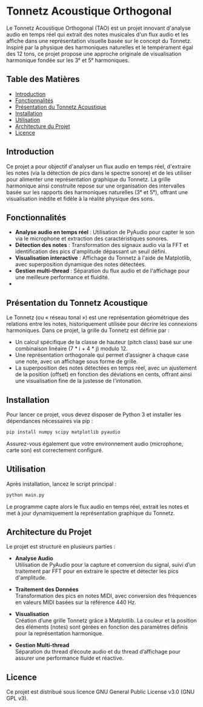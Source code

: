 # Tonnetz Acoustique Orthogonal

Le Tonnetz Acoustique Orthogonal (TAO) est un projet innovant d'analyse audio en temps réel qui extrait des notes musicales d'un flux audio et les affiche dans une représentation visuelle basée sur le concept du Tonnetz. Inspiré par la physique des harmoniques naturelles et le tempérament égal des 12 tons, ce projet propose une approche originale de visualisation harmonique fondée sur les 3ᵉ et 5ᵉ harmoniques.

## Table des Matières

- [Introduction](#introduction)
- [Fonctionnalités](#fonctionnalités)
- [Présentation du Tonnetz Acoustique](#présentation-du-tonnetz-acoustique)
- [Installation](#installation)
- [Utilisation](#utilisation)
- [Architecture du Projet](#architecture-du-projet)
- [Licence](#licence)

## Introduction

Ce projet a pour objectif d'analyser un flux audio en temps réel, d'extraire les notes (via la détection de pics dans le spectre sonore) et de les utiliser pour alimenter une représentation graphique du Tonnetz. La grille harmonique ainsi construite repose sur une organisation des intervalles basée sur les rapports des harmoniques naturelles (3ᵉ et 5ᵉ), offrant une visualisation inédite et fidèle à la réalité physique des sons.

## Fonctionnalités

- **Analyse audio en temps réel** : Utilisation de PyAudio pour capter le son via le microphone et extraction des caractéristiques sonores.
- **Détection des notes** : Transformation des signaux audio via la FFT et identification des pics d'amplitude dépassant un seuil défini.
- **Visualisation interactive** : Affichage du Tonnetz à l'aide de Matplotlib, avec superposition dynamique des notes détectées.
- **Gestion multi-thread** : Séparation du flux audio et de l'affichage pour une meilleure performance et fluidité.
- 
## Présentation du Tonnetz Acoustique

Le Tonnetz (ou « réseau tonal ») est une représentation géométrique des relations entre les notes, historiquement utilisée pour décrire les connexions harmoniques. Dans ce projet, la grille du Tonnetz est définie par :

- Un calcul spécifique de la classe de hauteur (pitch class) basé sur une combinaison linéaire (7 * i + 4 * j) modulo 12.
- Une représentation orthogonale qui permet d’assigner à chaque case une note, avec un affichage sous forme de grille.
- La superposition des notes détectées en temps réel, avec un ajustement de la position (offset) en fonction des déviations en cents, offrant ainsi une visualisation fine de la justesse de l'intonation.

## Installation

Pour lancer ce projet, vous devez disposer de Python 3 et installer les dépendances nécessaires via pip :

```bash
pip install numpy scipy matplotlib pyaudio
```

Assurez-vous également que votre environnement audio (microphone, carte son) est correctement configuré.

## Utilisation

Après installation, lancez le script principal :

```bash
python main.py
```

Le programme capte alors le flux audio en temps réel, extrait les notes et met à jour dynamiquement la représentation graphique du Tonnetz.

## Architecture du Projet

Le projet est structuré en plusieurs parties :

- **Analyse Audio**  
  Utilisation de PyAudio pour la capture et conversion du signal, suivi d’un traitement par FFT pour en extraire le spectre et détecter les pics d'amplitude.

- **Traitement des Données**  
  Transformation des pics en notes MIDI, avec conversion des fréquences en valeurs MIDI basées sur la référence 440 Hz.

- **Visualisation**  
  Création d’une grille Tonnetz grâce à Matplotlib. La couleur et la position des éléments (notes) sont gérées en fonction des paramètres définis pour la représentation harmonique.

- **Gestion Multi-thread**  
  Séparation du thread d’écoute audio et du thread d’affichage pour assurer une performance fluide et réactive.

## Licence

Ce projet est distribué sous licence GNU General Public License v3.0 (GNU GPL v3).
